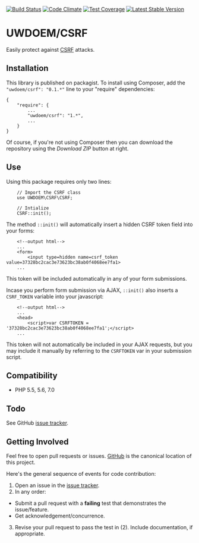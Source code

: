 [![Build Status](https://travis-ci.org/UWEnrollmentManagement/CSRF.svg?branch=master)](https://travis-ci.org/UWEnrollmentManagement/CSRF)
[![Code Climate](https://codeclimate.com/github/UWEnrollmentManagement/CSRF/badges/gpa.svg)](https://codeclimate.com/github/UWEnrollmentManagement/CSRF)
[![Test Coverage](https://codeclimate.com/github/UWEnrollmentManagement/CSRF/badges/coverage.svg)](https://codeclimate.com/github/UWEnrollmentManagement/CSRF/coverage)
[![Latest Stable Version](https://poser.pugx.org/uwdoem/csrf/v/stable)](https://packagist.org/packages/uwdoem/csrf)

UWDOEM/CSRF
=============

Easily protect against [CSRF](https://www.owasp.org/index.php/Cross-Site_Request_Forgery_(CSRF)) attacks.


Installation
------------

This library is published on packagist. To install using Composer, add the `"uwdoem/csrf": "0.1.*"` line to your "require" dependencies:

```
{
    "require": {
        ...
        "uwdoem/csrf": "1.*",
        ...
    }
}
```

Of course, if you're not using Composer then you can download the repository using the *Download ZIP* button at right.

Use
---

Using this package requires only two lines:
```
    // Import the CSRF class
    use UWDOEM\CSRF\CSRF;
    
    // Intialize
    CSRF::init();
```

The method `::init()` will automatically insert a hidden CSRF token field into your forms:
```
    <!--output html-->
    ...
    <form>
        <input type=hidden name=csrf_token value=37328bc2cac3e73623bc38ab0f4068ee7fa1>
    ...
```
This token will be included automatically in any of your form submissions.

Incase you perform form submission via AJAX, `::init()` also inserts a `CSRF_TOKEN` variable into your javascript:
```
    <!--output html-->
    ...
    <head>
        <script>var CSRFTOKEN = '37328bc2cac3e73623bc38ab0f4068ee7fa1';</script>
    ...
```
This token will not automatically be included in your AJAX requests, but you may include it manually by referring to the `CSRFTOKEN` var in your submission script.
 
Compatibility
-------------

* PHP 5.5, 5.6, 7.0

Todo
----

See GitHub [issue tracker](https://github.com/UWEnrollmentManagement/CSRF/issues/).


Getting Involved
----------------

Feel free to open pull requests or issues. [GitHub](https://github.com/UWEnrollmentManagement/CSRF) is the canonical location of this project.

Here's the general sequence of events for code contribution:

1. Open an issue in the [issue tracker](https://github.com/UWEnrollmentManagement/CSRF/issues/).
2. In any order:
  * Submit a pull request with a **failing** test that demonstrates the issue/feature.
  * Get acknowledgement/concurrence.
3. Revise your pull request to pass the test in (2). Include documentation, if appropriate.
